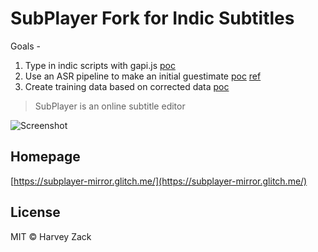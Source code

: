 # SubPlayer Fork for Indic Subtitles

Goals -

1. Type in indic scripts with gapi.js [poc](https://hinditl-mirror.glitch.me/)
2. Use an ASR pipeline to make an initial guestimate [poc](https://colab.research.google.com/drive/1GeLvfjq7H0FJpPM2vF5q573xNF5bpIk3?usp=sharing) [ref](https://huggingface.co/spaces/Finnish-NLP/Fin-Eng-ASR-autosubtitles)
3. Create training data based on corrected data [poc](https://colab.research.google.com/github/patrickvonplaten/notebooks/blob/master/Fine_tuning_Wav2Vec2_for_English_ASR.ipynb)

> SubPlayer is an online subtitle editor

![Screenshot](./images/screenshot6.png)

## Homepage

[https://subplayer-mirror.glitch.me/](https://subplayer-mirror.glitch.me/)

## License

MIT © Harvey Zack
